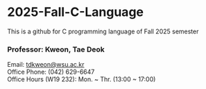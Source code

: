 # 2025-Fall-C-Language
This is a github for C programming language of Fall 2025 semester

### Professor: Kweon, Tae Deok  
   Email: tdkweon@wsu.ac.kr  
   Office Phone: (042) 629-6647  
   Office Hours (W19 232): Mon. ~ Thr. (13:00 ~ 17:00)  


